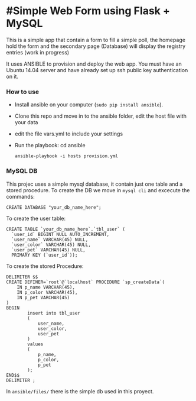#Simple Web Form using Flask + MySQL
===================================

This is a simple app that contain a form to fill a simple poll, the homepage hold 
the form and the secondary page (Database) will display the registry entries (work in progress)

It uses ANSIBLE to provision and deploy the web app. You must have an Ubuntu 14.04 server 
and have already set up ssh public key authentication on it.

### How to use

- Install ansible on your computer (`sudo pip install ansible`).
- Clone this repo and move in to the ansible folder, edit the host file with your data
- edit the file vars.yml to include your settings
- Run the playbook: cd ansible

	`ansible-playbook -i hosts provision.yml`

### MySQL DB

This projec uses a simple mysql database, it contain just one table and a stored procedure.
To create the DB we move in `mysql cli` and excecute the commands:

`CREATE DATABASE "your_db_name_here";`

To create the user table:

```
CREATE TABLE `your_db_name_here`.`tbl_user` (
  `user_id` BIGINT NULL AUTO_INCREMENT,
  `user_name` VARCHAR(45) NULL,
  `user_color` VARCHAR(45) NULL,
  `user_pet` VARCHAR(45) NULL,
  PRIMARY KEY (`user_id`));
```

To create the stored Procedure:

```
DELIMITER $$
CREATE DEFINER=`root`@`localhost` PROCEDURE `sp_createData`(
    IN p_name VARCHAR(45),
    IN p_color VARCHAR(45),
    IN p_pet VARCHAR(45)
)
BEGIN 
        insert into tbl_user
        (
            user_name,
            user_color,
            user_pet
        )
        values
        (
            p_name,
            p_color,
            p_pet
        );
END$$
DELIMITER ;
```

In `ansible/files/` there is the simple db used in this proyect.
